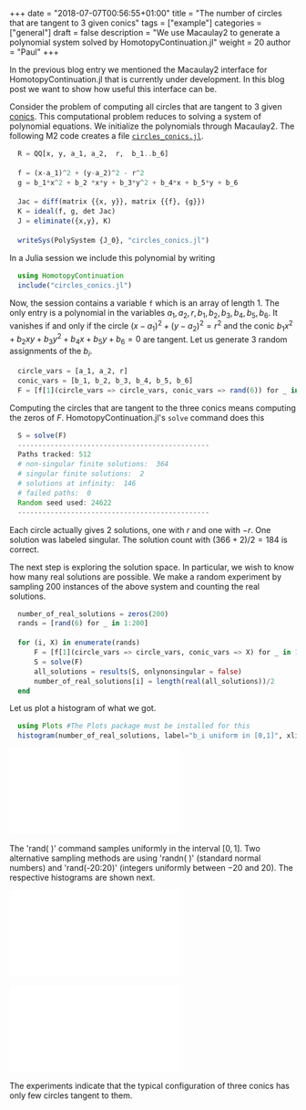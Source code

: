 +++
date = "2018-07-07T00:56:55+01:00"
title = "The number of circles that are tangent to 3 given conics"
tags = ["example"]
categories = ["general"]
draft = false
description = "We use Macaulay2 to generate a polynomial system solved by HomotopyContinuation.jl"
weight = 20
author = "Paul"
+++

In the previous blog entry we mentioned the Macaulay2 interface for HomotopyContinuation.jl that is currently under development. In this blog post we want to show how useful this interface can be.

Consider the problem of computing all circles that are tangent to 3 given [conics](https://en.wikipedia.org/wiki/Conic_section). This computational problem reduces to solving a system of polynomial equations. We initialize the polynomials through Macaulay2. The following M2 code creates a file [`circles_conics.jl`](/content/blog/circles_conics.jl).

```julia
  R = QQ[x, y, a_1, a_2,  r,  b_1..b_6]

  f = (x-a_1)^2 + (y-a_2)^2 - r^2
  g = b_1*x^2 + b_2 *x*y + b_3*y^2 + b_4*x + b_5*y + b_6

  Jac = diff(matrix {{x, y}}, matrix {{f}, {g}})
  K = ideal(f, g, det Jac)
  J = eliminate({x,y}, K)

  writeSys(PolySystem {J_0}, "circles_conics.jl")
```

In a Julia session we include this polynomial by writing

```julia
  using HomotopyContinuation
  include("circles_conics.jl")
```

Now, the session contains a variable `f` which is an array of length 1. The only entry is a polynomial in the variables $a_1,a_2,r, b_1,b_2,b_3,b_4,b_5,b_6$. It vanishes if and only if the circle $(x-a_1)^2 + (y-a_2)^2 = r^2$ and the conic $b_1x^2 + b_2 xy + b_3y^2 + b_4x + b_5y + b_6 = 0$ are tangent. Let us generate 3 random assignments of the $b_i$.
```julia
  circle_vars = [a_1, a_2, r]
  conic_vars = [b_1, b_2, b_3, b_4, b_5, b_6]
  F = [f[1](circle_vars => circle_vars, conic_vars => rand(6)) for _ in 1:3]
```
Computing the circles that are tangent to the three conics means computing the zeros of $F$. HomotopyContinuation.jl's `solve` command does this

```julia
  S = solve(F)
  -----------------------------------------------
  Paths tracked: 512
  # non-singular finite solutions:  364
  # singular finite solutions:  2
  # solutions at infinity:  146
  # failed paths:  0
  Random seed used: 24622
  -----------------------------------------------
```

Each circle actually gives 2 solutions, one with $r$ and one with $-r$. One solution was labeled singular. The solution count with $(366+2)/2=184$ is correct.

The next step is exploring the solution space. In particular, we wish to know how many real solutions are possible. We make a random experiment by sampling 200 instances of the above system and counting the real solutions.

```julia
  number_of_real_solutions = zeros(200)
  rands = [rand(6) for _ in 1:200]

  for (i, X) in enumerate(rands)
      F = [f[1](circle_vars => circle_vars, conic_vars => X) for _ in 1:3]
      S = solve(F)
      all_solutions = results(S, onlynonsingular = false)
      number_of_real_solutions[i] = length(real(all_solutions))/2
  end
```

Let us plot a histogram of what we got.

```julia
  using Plots #The Plots package must be installed for this
  histogram(number_of_real_solutions, label="b_i uniform in [0,1]", xlim = [0,184])
```

![img](/images/hist1.pdf)

The 'rand( )' command samples uniformly in the interval $[0,1]$. Two alternative sampling methods are using 'randn( )' (standard normal numbers) and 'rand(-20:20)' (integers uniformly between $-20$ and $20$). The respective histograms are shown next.

![img](/images/hist2.pdf)

![img](/images/hist3.pdf)

The experiments indicate that the typical configuration of three conics has only few circles tangent to them.
